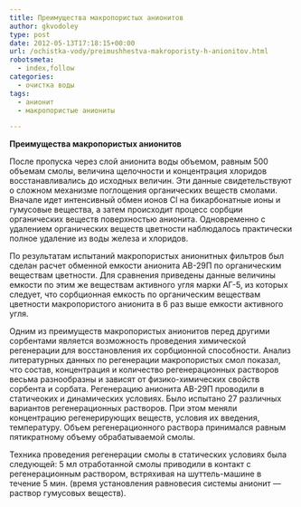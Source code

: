 ```yaml
---
title: Преимущества макропористых анионитов
author: gkvodoley
type: post
date: 2012-05-13T17:18:15+00:00
url: /ochistka-vody/preimushhestva-makroporisty-h-anionitov.html
robotsmeta:
  - index,follow
categories:
  - очистка воды
tags:
  - анионит
  - макропористые аниониты

---
```

 **Преимущества макропористых анионитов** 
  
После пропуска через слой анионита воды объемом, равным 500 объемам смолы, величина щелочности и концентрация хлоридов восстанавливались до исходных величин. Эти данные свидетельствуют о сложном механизме поглощения органических веществ смолами. Вначале идет интенсивный обмен ионов Сl на бикарбонатные ионы и гумусовые вещества, а затем происходит процесс сорбции органических веществ поверхностью анионита. Одновременно с удалением органических веществ цветности наблюдалось практически полное удаление из воды железа и хлоридов.
  
По результатам испытаний макропористых анионитных фильтров был сделан расчет обменной емкости анионита АВ-29П по органическим веществам цветности. Для сравнения приведены данные величины емкости по этим же веществам активного угля марки АГ-5, из которых следует, что сорбционная емкость по органическим веществам цветности макропористого анионита в 6 раз выше емкости активного угля.
  
Одним из преимуществ макропористых анионитов перед другими сорбентами является возможность проведения химической регенерации для восстановления их сорбционной способности. Анализ литературных данных по регенерации макропористых смол показал, что состав, концентрация и количество регенерационных растворов весьма разнообразны и зависят от физико-химических свойств сорбента и сорбата. Регенерацию анионита АВ-29П проводили в статичеоких и динамических условиях. Было испытано 27 различных вариантов регенерационных растворов. При этом меняли концентрацию регенерирующих веществ, условия их введения, температуру. Объем регенерационного раствора принимался равным пятикратному объему обрабатываемой смолы.
  
Техника проведения регенерации смолы в статических условиях была следующей: 5 мл отработанной смолы приводили в контакт с регенерационным раствором, встряхивая на шуттель-машине в течение 5 мин. (время установления равновесия системы анионит &#8212; раствор гумусовых веществ).